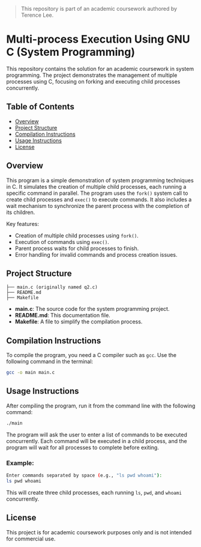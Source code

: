 > This repository is part of an academic coursework authored by Terence Lee.

# Multi-process Execution Using GNU C (System Programming)

This repository contains the solution for an academic coursework in system programming. The project demonstrates the management of multiple processes using C, focusing on forking and executing child processes concurrently.

## Table of Contents

- [Overview](#overview)
- [Project Structure](#project-structure)
- [Compilation Instructions](#compilation-instructions)
- [Usage Instructions](#usage-instructions)
- [License](#license)

## Overview

This program is a simple demonstration of system programming techniques in C. It simulates the creation of multiple child processes, each running a specific command in parallel. The program uses the `fork()` system call to create child processes and `exec()` to execute commands. It also includes a wait mechanism to synchronize the parent process with the completion of its children.

Key features:
- Creation of multiple child processes using `fork()`.
- Execution of commands using `exec()`.
- Parent process waits for child processes to finish.
- Error handling for invalid commands and process creation issues.

## Project Structure

```
├── main.c (originally named q2.c)
├── README.md
├── Makefile
```

- **main.c**: The source code for the system programming project.
- **README.md**: This documentation file.
- **Makefile**: A file to simplify the compilation process.

## Compilation Instructions

To compile the program, you need a C compiler such as `gcc`. Use the following command in the terminal:

```bash
gcc -o main main.c
```

## Usage Instructions

After compiling the program, run it from the command line with the following command:

```bash
./main
```

The program will ask the user to enter a list of commands to be executed concurrently. Each command will be executed in a child process, and the program will wait for all processes to complete before exiting.

### Example:

```bash
Enter commands separated by space (e.g., "ls pwd whoami"):
ls pwd whoami
```

This will create three child processes, each running `ls`, `pwd`, and `whoami` concurrently.

## License

This project is for academic coursework purposes only and is not intended for commercial use.
